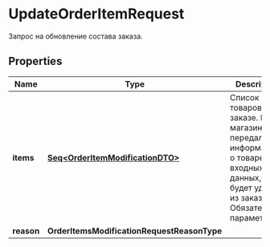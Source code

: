 

# UpdateOrderItemRequest

Запрос на обновление состава заказа.

## Properties

Name | Type | Description | Notes
------------ | ------------- | ------------- | -------------
**items** | [**Seq&lt;OrderItemModificationDTO&gt;**](OrderItemModificationDTO.md) | Список товаров в заказе.  Если магазин не передал информацию о товаре во входных данных, он будет удален из заказа.  Обязательный параметр.  | 
**reason** | **OrderItemsModificationRequestReasonType** |  |  [optional]



